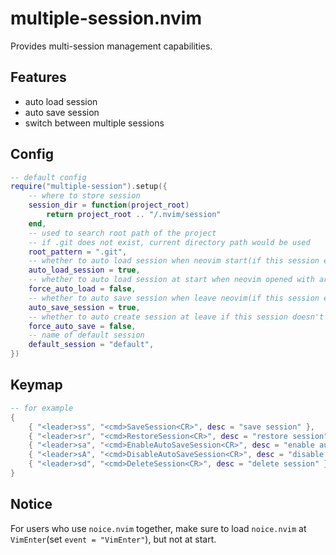 # multiple-session.nvim

Provides multi-session management capabilities.

## Features

- auto load session
- auto save session
- switch between multiple sessions

## Config

```lua
-- default config
require("multiple-session").setup({
	-- where to store session
	session_dir = function(project_root)
		return project_root .. "/.nvim/session"
	end,
	-- used to search root path of the project
	-- if .git does not exist, current directory path would be used
	root_pattern = ".git",
	-- whether to auto load session when neovim start(if this session exists)
	auto_load_session = true,
	-- whether to auto load session at start when neovim opened with args
	force_auto_load = false,
	-- whether to auto save session when leave neovim(if this session exists)
	auto_save_session = true,
	-- whether to auto create session at leave if this session doesn't exist
	force_auto_save = false,
	-- name of default session
	default_session = "default",
})
```

## Keymap

```lua
-- for example
{
    { "<leader>ss", "<cmd>SaveSession<CR>", desc = "save session" },
    { "<leader>sr", "<cmd>RestoreSession<CR>", desc = "restore session" },
    { "<leader>sa", "<cmd>EnableAutoSaveSession<CR>", desc = "enable auto save session" },
    { "<leader>sA", "<cmd>DisableAutoSaveSession<CR>", desc = "disable auto save session" },
    { "<leader>sd", "<cmd>DeleteSession<CR>", desc = "delete session" },
}
```

## Notice

For users who use `noice.nvim` together, make sure to load `noice.nvim` at `VimEnter`(set `event = "VimEnter"`), but not at start. 
